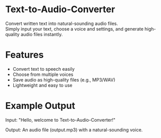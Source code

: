 # Text-to-Audio-Converter

Convert written text into natural-sounding audio files.  
Simply input your text, choose a voice and settings, and generate high-quality audio files instantly.

# Features
- Convert text to speech easily  
- Choose from multiple voices  
- Save audio as high-quality files (e.g., MP3/WAV)  
- Lightweight and easy to use
  
# Example Output

Input: "Hello, welcome to Text-to-Audio-Converter!"

Output: An audio file (output.mp3) with a natural-sounding voice.
